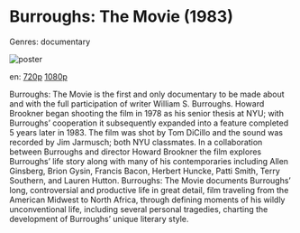 # Burroughs: The Movie (1983)

Genres: documentary

![poster](http://image.tmdb.org/t/p/w500/hUUzRe3gvyO2S3rXiPNCGXnA6IF.jpg)

en:
  [720p](magnet:?xt=urn:btih:6F692A3E63296DD9FAF84BA7CFF899F2E898C0CD&tr=udp://glotorrents.pw:6969/announce&tr=udp://tracker.opentrackr.org:1337/announce&tr=udp://torrent.gresille.org:80/announce&tr=udp://tracker.openbittorrent.com:80&tr=udp://tracker.coppersurfer.tk:6969&tr=udp://tracker.leechers-paradise.org:6969&tr=udp://p4p.arenabg.ch:1337&tr=udp://tracker.internetwarriors.net:1337)
  [1080p](magnet:?xt=urn:btih:3220DE822DD8E652BD174F1157028843C4CD2C13&tr=udp://glotorrents.pw:6969/announce&tr=udp://tracker.opentrackr.org:1337/announce&tr=udp://torrent.gresille.org:80/announce&tr=udp://tracker.openbittorrent.com:80&tr=udp://tracker.coppersurfer.tk:6969&tr=udp://tracker.leechers-paradise.org:6969&tr=udp://p4p.arenabg.ch:1337&tr=udp://tracker.internetwarriors.net:1337)
  


Burroughs: The Movie is the first and only documentary to be made about and with the full participation of writer William S. Burroughs.  Howard Brookner began shooting the film in 1978 as his senior thesis at NYU; with Burroughs’ cooperation it subsequently expanded into a feature completed 5 years later in 1983. The film was shot by Tom DiCillo and the sound was recorded by Jim Jarmusch; both NYU classmates.  In a collaboration between Burroughs and director Howard Brookner the film explores Burroughs’ life story along with many of his contemporaries including Allen Ginsberg, Brion Gysin, Francis Bacon, Herbert Huncke, Patti Smith, Terry Southern, and Lauren Hutton.  Burroughs: The Movie documents Burroughs’ long, controversial and productive life in great detail, film traveling from the American Midwest to North Africa, through defining moments of his wildly unconventional life, including several personal tragedies, charting the development of Burroughs’ unique literary style.